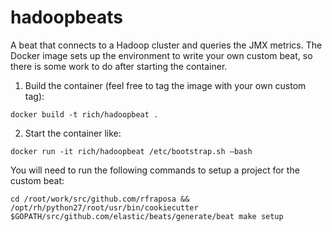 # hadoopbeats
A beat that connects to a Hadoop cluster and queries the JMX metrics. The Docker image sets up the environment to write
your own custom beat, so there is some work to do after starting the container.

1. Build the container (feel free to tag the image with your own custom tag):

`docker build -t rich/hadoopbeat .`

2. Start the container like:

`docker run -it rich/hadoopbeat /etc/bootstrap.sh –bash`

You will need to run the following commands to setup a project for the custom beat:

`cd /root/work/src/github.com/rfraposa && /opt/rh/python27/root/usr/bin/cookiecutter $GOPATH/src/github.com/elastic/beats/generate/beat
make setup`



